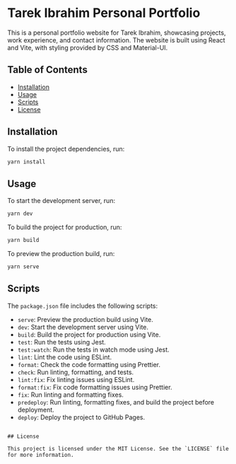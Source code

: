 # Tarek Ibrahim Personal Portfolio

This is a personal portfolio website for Tarek Ibrahim, showcasing projects, work experience, and contact information. The website is built using React and Vite, with styling provided by CSS and Material-UI.

## Table of Contents

- [Installation](#installation)
- [Usage](#usage)
- [Scripts](#scripts)
- [License](#license)

## Installation

To install the project dependencies, run:

```bash
yarn install
```

## Usage

To start the development server, run:

```bash
yarn dev
```

To build the project for production, run:

```bash
yarn build
```

To preview the production build, run:

```bash
yarn serve
```

## Scripts

The `package.json` file includes the following scripts:

- `serve`: Preview the production build using Vite.
- `dev`: Start the development server using Vite.
- `build`: Build the project for production using Vite.
- `test`: Run the tests using Jest.
- `test:watch`: Run the tests in watch mode using Jest.
- `lint`: Lint the code using ESLint.
- `format`: Check the code formatting using Prettier.
- `check`: Run linting, formatting, and tests.
- `lint:fix`: Fix linting issues using ESLint.
- `format:fix`: Fix code formatting issues using Prettier.
- `fix`: Run linting and formatting fixes.
- `predeploy`: Run linting, formatting fixes, and build the project before deployment.
- `deploy`: Deploy the project to GitHub Pages.

```

## License

This project is licensed under the MIT License. See the `LICENSE` file for more information.
```
